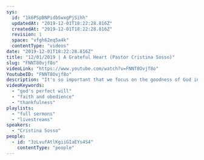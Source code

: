 ```yaml
---
sys:
  id: "1k6PSpBNPidbSwxgPjSihh"
  updatedAt: "2019-12-01T18:22:28.816Z"
  createdAt: "2019-12-01T18:22:28.816Z"
  revision: 1
  space: "vfgh62eq5a4k"
  contentType: "videos"
date: "2019-12-01T18:22:28.816Z"
title: "12/01/2019 | A Grateful Heart (Pastor Cristina Sosso)"
slug: "FNNT8Ovjf8o"
videoLink: "https://www.youtube.com/watch?v=FNNT8Ovjf8o"
YoutubeID: "FNNT8Ovjf8o"
description: "It's so important that we focus on the goodness of God in this season. We must pursue God's perfect will not just what is permissive to His will. This sermon was delivered by Pastor Cris Sosso on December 1st, 2019 at Freedom Fellowship Church International."
videoKeywords:
  - "god's perfect will"
  - "faith and obedience"
  - "thankfulness"
playlists:
  - "full sermons"
  - "livestreams"
speakers:
  - "Cristina Sosso"
people:
  - id: "3zLvufAtlKgiiGIaEYs4S4"
    contentType: "people"
---
```

